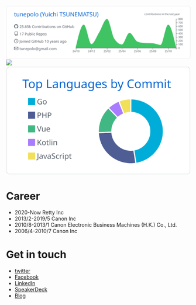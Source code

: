 [![](https://raw.githubusercontent.com/tunepolo/tunepolo/master/profile-summary-card-output/github/0-profile-details.svg)](https://github.com/vn7n24fzkq/github-profile-summary-cards)
[![](https://raw.githubusercontent.com/tunepolo/tunepolo/master/profile-summary-card-output/github/1-repos-per-language.svg)](https://github.com/vn7n24fzkq/github-profile-summary-cards)
[![](https://raw.githubusercontent.com/tunepolo/tunepolo/master/profile-summary-card-output/github/2-most-commit-language.svg)](https://github.com/vn7n24fzkq/github-profile-summary-cards)

# Career

- 2020-Now      Retty Inc
- 2013/2-2019/5 Canon Inc
- 2010/8-2013/1 Canon Electronic Business Machines (H.K.) Co., Ltd.
- 2006/4-2010/7 Canon Inc

# Get in touch

- [twitter](https://twitter.com/tunepolo)
- [Facebook](https://www.facebook.com/tunepolo)
- [LinkedIn](https://www.linkedin.com/in/tunepolo/)
- [SpeakerDeck](https://speakerdeck.com/tunepolo)
- [Blog](https://tune.hatenadiary.jp)
